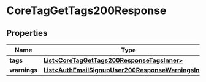 

# CoreTagGetTags200Response


## Properties

| Name | Type | Description | Notes |
|------------ | ------------- | ------------- | -------------|
|**tags** | [**List&lt;CoreTagGetTags200ResponseTagsInner&gt;**](CoreTagGetTags200ResponseTagsInner.md) |  |  |
|**warnings** | [**List&lt;AuthEmailSignupUser200ResponseWarningsInner&gt;**](AuthEmailSignupUser200ResponseWarningsInner.md) |  |  [optional] |



